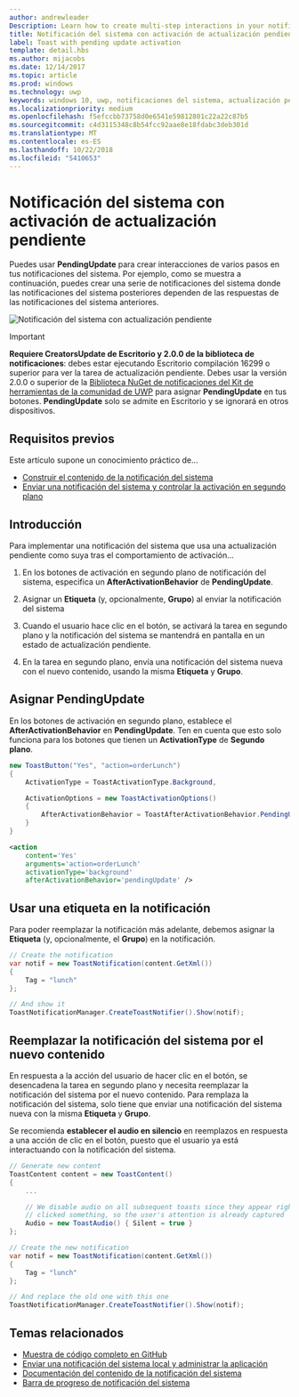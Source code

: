 ```yaml
---
author: andrewleader
Description: Learn how to create multi-step interactions in your notifications.
title: Notificación del sistema con activación de actualización pendiente
label: Toast with pending update activation
template: detail.hbs
ms.author: mijacobs
ms.date: 12/14/2017
ms.topic: article
ms.prod: windows
ms.technology: uwp
keywords: windows 10, uwp, notificaciones del sistema, actualización pendiente, pendingupdate, interactividad de varios pasos, interacciones de varios pasos
ms.localizationpriority: medium
ms.openlocfilehash: f5efccbb73758d0e6541e59812801c22a22c87b5
ms.sourcegitcommit: c4d3115348c8b54fcc92aae8e18fdabc3deb301d
ms.translationtype: MT
ms.contentlocale: es-ES
ms.lasthandoff: 10/22/2018
ms.locfileid: "5410653"
---
```

# <a name="toast-with-pending-update-activation"></a>Notificación del sistema con activación de actualización pendiente

Puedes usar **PendingUpdate** para crear interacciones de varios pasos en tus notificaciones del sistema. Por ejemplo, como se muestra a continuación, puedes crear una serie de notificaciones del sistema donde las notificaciones del sistema posteriores dependen de las respuestas de las notificaciones del sistema anteriores.

![Notificación del sistema con actualización pendiente](images/toast-pendingupdate.gif)

> [!IMPORTANT]
> **Requiere CreatorsUpdate de Escritorio y 2.0.0 de la biblioteca de notificaciones**: debes estar ejecutando Escritorio compilación 16299 o superior para ver la tarea de actualización pendiente. Debes usar la versión 2.0.0 o superior de la [Biblioteca NuGet de notificaciones del Kit de herramientas de la comunidad de UWP](https://www.nuget.org/packages/Microsoft.Toolkit.Uwp.Notifications/) para asignar **PendingUpdate** en tus botones. **PendingUpdate** solo se admite en Escritorio y se ignorará en otros dispositivos.


## <a name="prerequisites"></a>Requisitos previos

Este artículo supone un conocimiento práctico de...

- [Construir el contenido de la notificación del sistema](adaptive-interactive-toasts.md)
- [Enviar una notificación del sistema y controlar la activación en segundo plano](send-local-toast.md)


## <a name="overview"></a>Introducción

Para implementar una notificación del sistema que usa una actualización pendiente como suya tras el comportamiento de activación...

1. En los botones de activación en segundo plano de notificación del sistema, especifica un **AfterActivationBehavior** de **PendingUpdate**.

2. Asignar un **Etiqueta** (y, opcionalmente, **Grupo**) al enviar la notificación del sistema

3. Cuando el usuario hace clic en el botón, se activará la tarea en segundo plano y la notificación del sistema se mantendrá en pantalla en un estado de actualización pendiente.

4. En la tarea en segundo plano, envía una notificación del sistema nueva con el nuevo contenido, usando la misma **Etiqueta** y **Grupo**.


## <a name="assign-pendingupdate"></a>Asignar PendingUpdate

En los botones de activación en segundo plano, establece el **AfterActivationBehavior** en **PendingUpdate**. Ten en cuenta que esto solo funciona para los botones que tienen un **ActivationType** de **Segundo plano**.

```csharp
new ToastButton("Yes", "action=orderLunch")
{
    ActivationType = ToastActivationType.Background,

    ActivationOptions = new ToastActivationOptions()
    {
        AfterActivationBehavior = ToastAfterActivationBehavior.PendingUpdate
    }
}
```

```xml
<action
    content='Yes'
    arguments='action=orderLunch'
    activationType='background'
    afterActivationBehavior='pendingUpdate' />
```


## <a name="use-a-tag-on-the-notification"></a>Usar una etiqueta en la notificación

Para poder reemplazar la notificación más adelante, debemos asignar la **Etiqueta** (y, opcionalmente, el **Grupo**) en la notificación.

```csharp
// Create the notification
var notif = new ToastNotification(content.GetXml())
{
    Tag = "lunch"
};

// And show it
ToastNotificationManager.CreateToastNotifier().Show(notif);
```


## <a name="replace-the-toast-with-new-content"></a>Reemplazar la notificación del sistema por el nuevo contenido

En respuesta a la acción del usuario de hacer clic en el botón, se desencadena la tarea en segundo plano y necesita reemplazar la notificación del sistema por el nuevo contenido. Para remplaza la notificación del sistema, solo tiene que enviar una notificación del sistema nueva con la misma **Etiqueta** y **Grupo**.

Se recomienda **establecer el audio en silencio** en reemplazos en respuesta a una acción de clic en el botón, puesto que el usuario ya está interactuando con la notificación del sistema.

```csharp
// Generate new content
ToastContent content = new ToastContent()
{
    ...

    // We disable audio on all subsequent toasts since they appear right after the user
    // clicked something, so the user's attention is already captured
    Audio = new ToastAudio() { Silent = true }
};

// Create the new notification
var notif = new ToastNotification(content.GetXml())
{
    Tag = "lunch"
};

// And replace the old one with this one
ToastNotificationManager.CreateToastNotifier().Show(notif);
```


## <a name="related-topics"></a>Temas relacionados

- [Muestra de código completo en GitHub](https://github.com/WindowsNotifications/quickstart-toast-pending-update)
- [Enviar una notificación del sistema local y administrar la aplicación](send-local-toast.md)
- [Documentación del contenido de la notificación del sistema](adaptive-interactive-toasts.md)
- [Barra de progreso de notificación del sistema](toast-progress-bar.md)